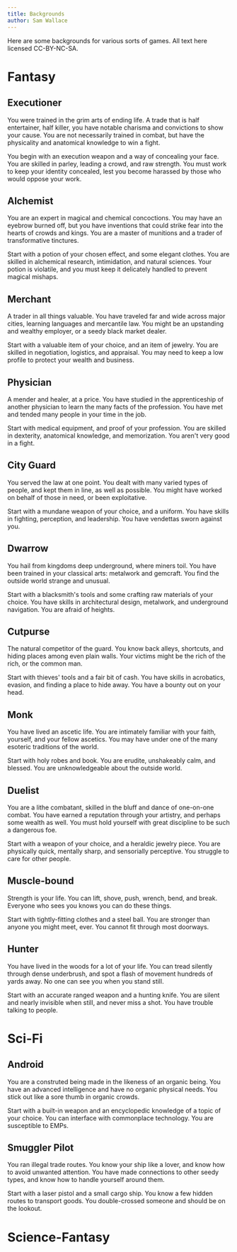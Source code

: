 ```yaml
---
title: Backgrounds
author: Sam Wallace
---
```



Here are some backgrounds for various sorts of games.
All text here licensed CC-BY-NC-SA.

# Fantasy

## Executioner

You were trained in the grim arts of ending life.
A trade that is half entertainer, half killer, you have notable charisma and convictions to show your cause.
You are not necessarily trained in combat, but have the physicality and anatomical knowledge to win a fight.

You begin with an execution weapon and a way of concealing your face.
You are skilled in parley, leading a crowd, and raw strength.
You must work to keep your identity concealed, lest you become harassed by those who would oppose your work.

## Alchemist

You are an expert in magical and chemical concoctions.
You may have an eyebrow burned off, but you have inventions that could strike fear into the hearts of crowds and kings.
You are a master of munitions and a trader of transformative tinctures.

Start with a potion of your chosen effect, and some elegant clothes.
You are skilled in alchemical research, intimidation, and natural sciences.
Your potion is violatile, and you must keep it delicately handled to prevent magical mishaps.

## Merchant

A trader in all things valuable.
You have traveled far and wide across major cities, learning languages and mercantile law.
You might be an upstanding and wealthy employer, or a seedy black market dealer.

Start with a valuable item of your choice, and an item of jewelry.
You are skilled in negotiation, logistics, and appraisal.
You may need to keep a low profile to protect your wealth and business.

## Physician

A mender and healer, at a price.
You have studied in the apprenticeship of another physician to learn the many facts of the profession.
You have met and tended many people in your time in the job.

Start with medical equipment, and proof of your profession.
You are skilled in dexterity, anatomical knowledge, and memorization.
You aren't very good in a fight.

## City Guard 

You served the law at one point.
You dealt with many varied types of people, and kept them in line, as well as possible.
You might have worked on behalf of those in need, or been exploitative.

Start with a mundane weapon of your choice, and a uniform.
You have skills in fighting, perception, and leadership.
You have vendettas sworn against you.

## Dwarrow 

You hail from kingdoms deep underground, where miners toil.
You have been trained in your classical arts: metalwork and gemcraft.
You find the outside world strange and unusual.

Start with a blacksmith's tools and some crafting raw materials of your choice.
You have skills in architectural design, metalwork, and underground navigation.
You are afraid of heights.

## Cutpurse

The natural competitor of the guard.
You know back alleys, shortcuts, and hiding places among even plain walls.
Your victims might be the rich of the rich, or the common man.

Start with thieves' tools and a fair bit of cash.
You have skills in acrobatics, evasion, and finding a place to hide away.
You have a bounty out on your head.

## Monk

You have lived an ascetic life.
You are intimately familiar with your faith, yourself, and your fellow ascetics.
You may have under one of the many esoteric traditions of the world.

Start with holy robes and book.
You are erudite, unshakeably calm, and blessed.
You are unknowledgeable about the outside world.


## Duelist

You are a lithe combatant, skilled in the bluff and dance of one-on-one combat.
You have earned a reputation through your artistry, and perhaps some wealth as well.
You must hold yourself with great discipline to be such a dangerous foe.

Start with a weapon of your choice, and a heraldic jewelry piece.
You are physically quick, mentally sharp, and sensorially perceptive.
You struggle to care for other people.

## Muscle-bound

Strength is your life.
You can lift, shove, push, wrench, bend, and break.
Everyone who sees you knows you can do these things.

Start with tightly-fitting clothes and a steel ball.
You are stronger than anyone you might meet, ever.
You cannot fit through most doorways.

## Hunter

You have lived in the woods for a lot of your life.
You can tread silently through dense underbrush, and spot a flash of movement hundreds of yards away.
No one can see you when you stand still.

Start with an accurate ranged weapon and a hunting knife.
You are silent and nearly invisible when still, and never miss a shot.
You have trouble talking to people.

# Sci-Fi

## Android

You are a construted being made in the likeness of an organic being.
You have an advanced intelligence and have no organic physical needs.
You stick out like a sore thumb in organic crowds.

Start with a built-in weapon and an encyclopedic knowledge of a topic of your choice.
You can interface with commonplace technology.
You are susceptible to EMPs.

## Smuggler Pilot

You ran illegal trade routes.
You know your ship like a lover, and know how to avoid unwanted attention.
You have made connections to other seedy types, and know how to handle yourself around them.

Start with a laser pistol and a small cargo ship.
You know a few hidden routes to transport goods.
You double-crossed someone and should be on the lookout.


# Science-Fantasy


